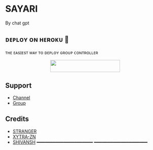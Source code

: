 # SAYARI
By chat gpt

<h2>  ᴅᴇᴘʟᴏʏ ᴏɴ ʜᴇʀᴏᴋᴜ 🚀</h2> 
ᴛʜᴇ ᴇᴀsɪᴇsᴛ ᴡᴀʏ ᴛᴏ ᴅᴇᴘʟᴏʏ  ɢʀᴏᴜᴘ ᴄᴏɴᴛʀᴏʟʟᴇʀ 
<p align="center"><a href="https://heroku.com/deploy?template=https://github.com/itzshukla/STRANGER-SHAYRI"> <img src="https://img.shields.io/badge/Deploy%20To%20Heroku-black?style=for-the-badge&logo=heroku" width="220" height="38.45"/></a></p>


## Support

- [Channel](https://t.me/ABOUT_SHIVANSHOP)
- [Group](https://t.me/MASTIWITHFRIENDSX)

## Credits

- [STRANGER](https://github.com/itzshukla)
- [XYTRA-ZN](https://github.com/Xytra-zn)
- [SHIVANSH](t.me/SHIVANSH39)
 ━━━━━━━━━━━━━━━━━━━━━
  ━━━━━━━━━━━━━━━━━━━━
